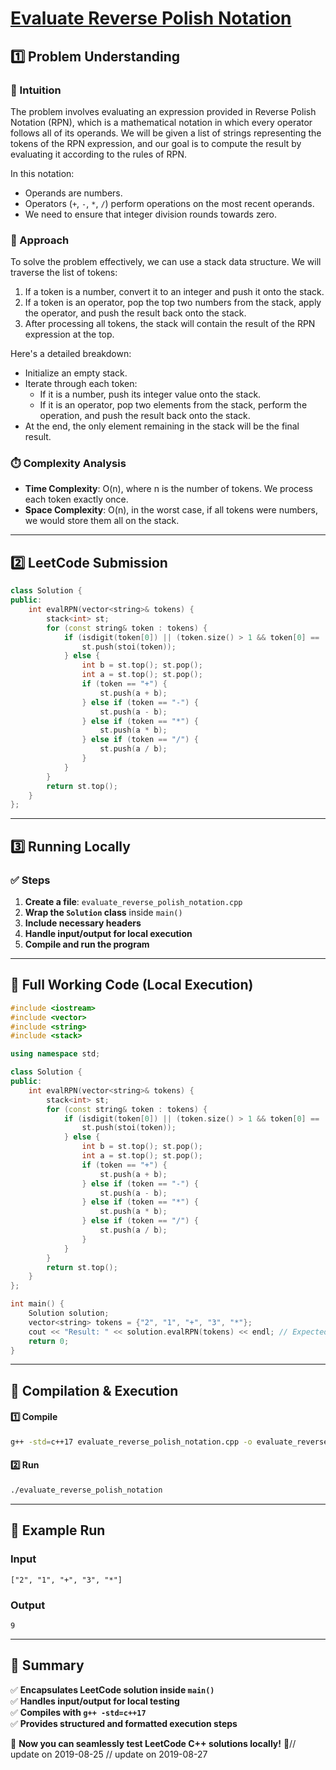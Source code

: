 # **[Evaluate Reverse Polish Notation](https://leetcode.com/problems/evaluate-reverse-polish-notation/description/)**  

## **1️⃣ Problem Understanding**  
### **📌 Intuition**  
The problem involves evaluating an expression provided in Reverse Polish Notation (RPN), which is a mathematical notation in which every operator follows all of its operands. We will be given a list of strings representing the tokens of the RPN expression, and our goal is to compute the result by evaluating it according to the rules of RPN. 

In this notation:
- Operands are numbers.
- Operators (`+`, `-`, `*`, `/`) perform operations on the most recent operands.
- We need to ensure that integer division rounds towards zero.

### **🚀 Approach**  
To solve the problem effectively, we can use a stack data structure. We will traverse the list of tokens:
1. If a token is a number, convert it to an integer and push it onto the stack.
2. If a token is an operator, pop the top two numbers from the stack, apply the operator, and push the result back onto the stack.
3. After processing all tokens, the stack will contain the result of the RPN expression at the top.

Here's a detailed breakdown:
- Initialize an empty stack.
- Iterate through each token:
  - If it is a number, push its integer value onto the stack.
  - If it is an operator, pop two elements from the stack, perform the operation, and push the result back onto the stack.
- At the end, the only element remaining in the stack will be the final result.

### **⏱️ Complexity Analysis**  
- **Time Complexity**: O(n), where n is the number of tokens. We process each token exactly once.
- **Space Complexity**: O(n), in the worst case, if all tokens were numbers, we would store them all on the stack.

---  

## **2️⃣ LeetCode Submission**  
```cpp
class Solution {
public:
    int evalRPN(vector<string>& tokens) {
        stack<int> st;
        for (const string& token : tokens) {
            if (isdigit(token[0]) || (token.size() > 1 && token[0] == '-')) {
                st.push(stoi(token));
            } else {
                int b = st.top(); st.pop();
                int a = st.top(); st.pop();
                if (token == "+") {
                    st.push(a + b);
                } else if (token == "-") {
                    st.push(a - b);
                } else if (token == "*") {
                    st.push(a * b);
                } else if (token == "/") {
                    st.push(a / b);
                }
            }
        }
        return st.top();
    }
};
```  

---  

## **3️⃣ Running Locally**  
### **✅ Steps**  
1. **Create a file**: `evaluate_reverse_polish_notation.cpp`  
2. **Wrap the `Solution` class** inside `main()`  
3. **Include necessary headers**  
4. **Handle input/output for local execution**  
5. **Compile and run the program**  

---  

## **📝 Full Working Code (Local Execution)**  
```cpp
#include <iostream>
#include <vector>
#include <string>
#include <stack>

using namespace std;

class Solution {
public:
    int evalRPN(vector<string>& tokens) {
        stack<int> st;
        for (const string& token : tokens) {
            if (isdigit(token[0]) || (token.size() > 1 && token[0] == '-')) {
                st.push(stoi(token));
            } else {
                int b = st.top(); st.pop();
                int a = st.top(); st.pop();
                if (token == "+") {
                    st.push(a + b);
                } else if (token == "-") {
                    st.push(a - b);
                } else if (token == "*") {
                    st.push(a * b);
                } else if (token == "/") {
                    st.push(a / b);
                }
            }
        }
        return st.top();
    }
};

int main() {
    Solution solution;
    vector<string> tokens = {"2", "1", "+", "3", "*"};
    cout << "Result: " << solution.evalRPN(tokens) << endl; // Expected output: 9
    return 0;
}
```  

---  

## **🔧 Compilation & Execution**  
#### **1️⃣ Compile**  
```bash
g++ -std=c++17 evaluate_reverse_polish_notation.cpp -o evaluate_reverse_polish_notation
```  

#### **2️⃣ Run**  
```bash
./evaluate_reverse_polish_notation
```  

---  

## **🎯 Example Run**  
### **Input**  
```
["2", "1", "+", "3", "*"]
```  
### **Output**  
```
9
```  

---  

## **📌 Summary**  
✅ **Encapsulates LeetCode solution inside `main()`**  
✅ **Handles input/output for local testing**  
✅ **Compiles with `g++ -std=c++17`**  
✅ **Provides structured and formatted execution steps**  

🚀 **Now you can seamlessly test LeetCode C++ solutions locally!** 🚀// update on 2019-08-25
// update on 2019-08-27
